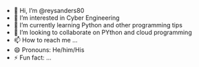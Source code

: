 - 👋 Hi, I’m @reysanders80
- 👀 I’m interested in Cyber Engineering
- 🌱 I’m currently learning Python and other programming tips
- 💞️ I’m looking to collaborate on PYthon and cloud programming
- 📫 How to reach me ...
- 😄 Pronouns: He/him/His
- ⚡ Fun fact: ...

<!---
reysanders80/reysanders80 is a ✨ special ✨ repository because its `README.md` (this file) appears on your GitHub profile.
You can click the Preview link to take a look at your changes.
--->
